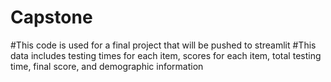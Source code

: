 # Capstone
#This code is used for a final project that will be pushed to streamlit
#This data includes testing times for each item, scores for each item, total testing time, final score, and demographic information
